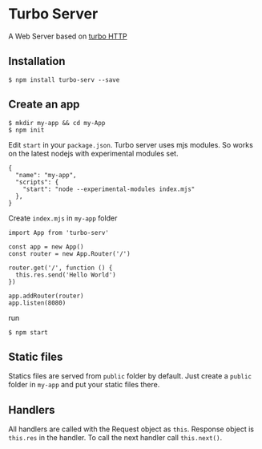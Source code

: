 # Turbo Server
A Web Server based on [turbo HTTP](https://www.npmjs.com/package/turbo-http)

## Installation

```
$ npm install turbo-serv --save
```

## Create an app

```
$ mkdir my-app && cd my-App
$ npm init
```

Edit `start` in your `package.json`. Turbo server uses mjs modules. So works on
the latest nodejs with experimental modules set.

```
{
  "name": "my-app",
  "scripts": {
    "start": "node --experimental-modules index.mjs"
  },
}
```

Create `index.mjs` in `my-app` folder
```
import App from 'turbo-serv'

const app = new App()
const router = new App.Router('/')

router.get('/', function () {
  this.res.send('Hello World')
})

app.addRouter(router)
app.listen(8080)
```

run
```
$ npm start
```

## Static files
Statics files are served from `public` folder by default. Just create a `public` folder
in `my-app` and put your static files there.

## Handlers
All handlers are called with the Request object as `this`. Response object is
`this.res` in the handler. To call the next handler call `this.next()`.
